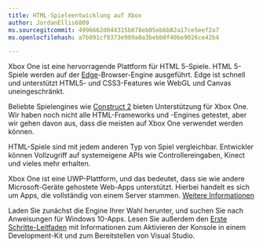 ```yaml
---
title: HTML-Spieleentwicklung auf Xbox
author: JordanEllis6809
ms.sourcegitcommit: 4996662d044315b878eb05eb6b82a17ce5eef2a7
ms.openlocfilehash: a7b891cf8373e989a0a3bebb0f40be9026ce42b4

---
```


Xbox One ist eine hervorragende Plattform für HTML 5-Spiele. HTML 5-Spiele werden auf der [Edge](https://developer.microsoft.com/en-us/microsoft-edge/)-Browser-Engine ausgeführt. Edge ist schnell und unterstützt HTML5- und CSS3-Features wie WebGL und Canvas uneingeschränkt.

Beliebte Spielengines wie [Construct 2](https://www.scirra.com/blog/176/announcing-xbox-one-export-beta) bieten Unterstützung für Xbox One. Wir haben noch nicht alle HTML-Frameworks und -Engines getestet, aber wir gehen davon aus, dass die meisten auf Xbox One verwendet werden können.

HTML-Spiele sind mit jedem anderen Typ von Spiel vergleichbar. Entwickler können Vollzugriff auf systemeigene APIs wie Controllereingaben, Kinect und vieles mehr erhalten.

Xbox One ist eine UWP-Plattform, und das bedeutet, dass sie wie andere Microsoft-Geräte gehostete Web-Apps unterstützt. Hierbei handelt es sich um Apps, die vollständig von einem Server stammen. [Weitere Informationen](http://microsoftedge.github.io/WebAppsDocs/en-US/win10/HWA.htm)

Laden Sie zunächst die Engine Ihrer Wahl herunter, und suchen Sie nach Anweisungen für Windows 10-Apps. Lesen Sie außerdem den [Erste Schritte-Leitfaden](https://msdn.microsoft.com/en-us/windows/uwp/xbox-apps/index) mit Informationen zum Aktivieren der Konsole in einem Development-Kit und zum Bereitstellen von Visual Studio.



<!--HONumber=Jun16_HO4-->


